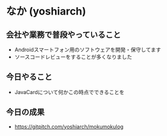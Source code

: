 # なか (yoshiarch)

## 会社や業務で普段やっていること

- Androidスマートフォン用のソフトウェアを開発・保守してます
- ソースコードレビューをすることが多くなりました

## 今日やること

- JavaCardについて何かこの時点でできることを

## 今日の成果

- https://gitpitch.com/yoshiarch/mokumokulog

